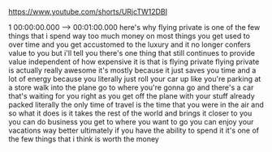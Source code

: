 https://www.youtube.com/shorts/URjcTW12DBI

1 00:00:00.000 --\> 00:01:00.000 here's why flying private is one of the
few things that i spend way too much money on most things you get used
to over time and you get accustomed to the luxury and it no longer
confers value to you but i'll tell you there's one thing that still
continues to provide value independent of how expensive it is that is
flying private flying private is actually really awesome it's mostly
because it just saves you time and a lot of energy because you literally
just roll your car up like you're parking at a store walk into the plane
go to where you're gonna go and there's a car that's waiting for you
right as you get off the plane with your stuff already packed literally
the only time of travel is the time that you were in the air and so what
it does is it takes the rest of the world and brings it closer to you
you can do business you get to where you want to go you can enjoy your
vacations way better ultimately if you have the ability to spend it it's
one of the few things that i think is worth the money
